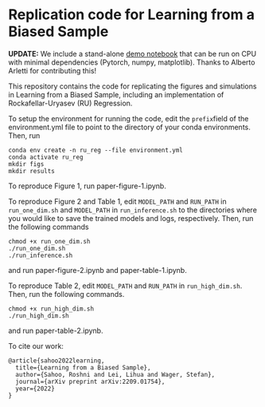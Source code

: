 # Replication code for Learning from a Biased Sample

**UPDATE:** We include a stand-alone [demo notebook](demo.ipynb) that can be run on CPU with minimal dependencies (Pytorch, numpy, matplotlib). Thanks to Alberto Arletti for contributing this!  

This repository contains the code for replicating the figures and simulations in Learning from a Biased Sample, including an implementation of Rockafellar-Uryasev (RU) Regression.

To setup the environment for running the code, edit the ``prefix``field of the environment.yml file to point to the directory of your conda environments. Then, run
```
conda env create -n ru_reg --file environment.yml
conda activate ru_reg
mkdir figs
mkdir results
```

To reproduce Figure 1, run paper-figure-1.ipynb.

To reproduce Figure 2 and Table 1, edit `MODEL_PATH` and `RUN_PATH` in `run_one_dim.sh` and `MODEL_PATH` in `run_inference.sh` to the directories where you would like to save the trained models and logs, respectively. Then, run the following commands
```
chmod +x run_one_dim.sh
./run_one_dim.sh
./run_inference.sh
```

and run paper-figure-2.ipynb and paper-table-1.ipynb.

To reproduce Table 2, edit `MODEL_PATH` and `RUN_PATH` in `run_high_dim.sh`. Then, run the following commands.

```
chmod +x run_high_dim.sh
./run_high_dim.sh
```
and run paper-table-2.ipynb.

To cite our work:
```
@article{sahoo2022learning,
  title={Learning from a Biased Sample},
  author={Sahoo, Roshni and Lei, Lihua and Wager, Stefan},
  journal={arXiv preprint arXiv:2209.01754},
  year={2022}
}
```


